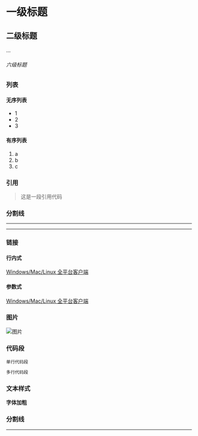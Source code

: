 # 一级标题
## 二级标题
... 
###### 六级标题

### 列表
#### 无序列表
+ 1
+ 2
+ 3

#### 有序列表
1. a
2. b
3. c

### 引用
> 这是一段引用代码

### 分割线
***
---

### 链接
 #### 行内式
 [Windows/Mac/Linux 全平台客户端](https://www.zybuluo.com/cmd/)

 #### 参数式
[Windows/Mac/Linux 全平台客户端](https://www.zybuluo.com/cmd/ 'title属性')

### 图片
![图片](图片地址 "图片title")

### 代码段
`单行代码段`

```js
多行代码段
```

### 文本样式
**字体加粗**

### 分割线
---
